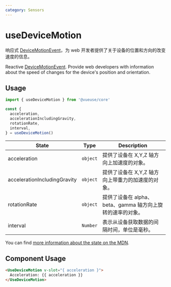 ```yaml
---
category: Sensors
---
```


# useDeviceMotion

响应式 [DeviceMotionEvent](https://developer.mozilla.org/en-US/docs/Web/API/DeviceMotionEvent)，为 web 开发者提供了关于设备的位置和方向的改变速度的信息。

Reactive [DeviceMotionEvent](https://developer.mozilla.org/en-US/docs/Web/API/DeviceMotionEvent). Provide web developers with information about the speed of changes for the device's position and orientation.

## Usage

```js
import { useDeviceMotion } from '@vueuse/core'

const {
  acceleration,
  accelerationIncludingGravity,
  rotationRate,
  interval,
} = useDeviceMotion()
```

| State                        | Type     | Description                                                                                                          |
| ---------------------------- | -------- | -------------------------------------------------------------------------------------------------------------------- |
| acceleration                 | `object` | 提供了设备在 X,Y,Z 轴方向上加速度的对象。                                    |
| accelerationIncludingGravity | `object` | 提供了设备在 X,Y,Z 轴方向上带重力的加速度的对象。           |
| rotationRate                 | `object` | 提供了设备在 alpha、beta、gamma 轴方向上旋转的速率的对象。 |
| interval                     | `Number` | 表示从设备获取数据的间隔时间，单位是毫秒。            |

You can find [more information about the state on the MDN](https://developer.mozilla.org/en-US/docs/Web/API/DeviceMotionEvent#Properties).


## Component Usage

```html
<UseDeviceMotion v-slot="{ acceleration }">
  Acceleration: {{ acceleration }}
</UseDeviceMotion>
```
